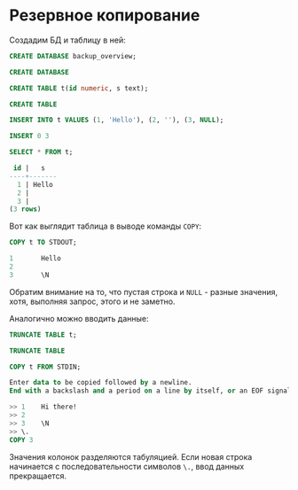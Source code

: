 # Резервное копирование

Создадим БД и таблицу в ней:
```sql
CREATE DATABASE backup_overview;

CREATE DATABASE
```

```sql
CREATE TABLE t(id numeric, s text);

CREATE TABLE
```

```sql
INSERT INTO t VALUES (1, 'Hello'), (2, ''), (3, NULL);

INSERT 0 3
```

```sql
SELECT * FROM t;

 id |   s
----+-------
  1 | Hello
  2 |
  3 |
(3 rows)
```

Вот как выглядит таблица в выводе команды `COPY`:
```sql
COPY t TO STDOUT;

1       Hello
2
3       \N
```

Обратим внимание на то, что пустая строка и `NULL` - разные значения, хотя, выполняя запрос, этого и не заметно.

Аналогично можно вводить данные:
```sql
TRUNCATE TABLE t;

TRUNCATE TABLE
```

```sql
COPY t FROM STDIN;

Enter data to be copied followed by a newline.
End with a backslash and a period on a line by itself, or an EOF signal.

>> 1    Hi there!
>> 2
>> 3    \N
>> \.
COPY 3
```

Значения колонок разделяются табуляцией.
Если новая строка начинается с последовательности символов `\.`, ввод данных прекращается.


